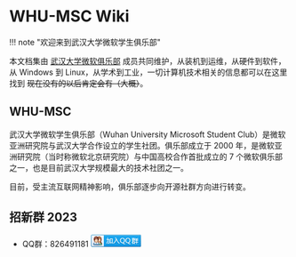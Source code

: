 # WHU-MSC Wiki

!!! note "欢迎来到武汉大学微软学生俱乐部"

本文档集由 [武汉大学微软俱乐部](#WHU-MSC) 成员共同维护，从装机到运维，从硬件到软件，从 Windows 到 Linux，从学术到工业，一切计算机技术相关的信息都可以在这里找到 ~~现在没有的以后肯定会有（大概）~~。

## WHU-MSC

武汉大学微软学生俱乐部（Wuhan University Microsoft Student Club）是微软亚洲研究院与武汉大学合作设立的学生社团。俱乐部成立于 2000 年，是微软亚洲研究院（当时称微软北京研究院）与中国高校合作首批成立的 7 个微软俱乐部之一，也是目前武汉大学规模最大的技术社团之一。

目前，受主流互联网精神影响，俱乐部逐步向开源社群方向进行转变。

## 招新群 2023

- QQ群：826491181 <a target="_blank" href="https://qm.qq.com/cgi-bin/qm/qr?k=OR0sCU9sbf8DC5SwE1rH7m6TnYN8DR9Z&jump_from=webapi&authKey=icB6mSzl1Y8K7SHXkPRIQu8iifQwOUUbIvB/I+BcDBnbtNGHzANBGp3tknunBDic"><img border="0" src="./mainpage/recruiting2023/img/group.png" alt="MSC2023招新群" title="MSC2023招新群"></a>

